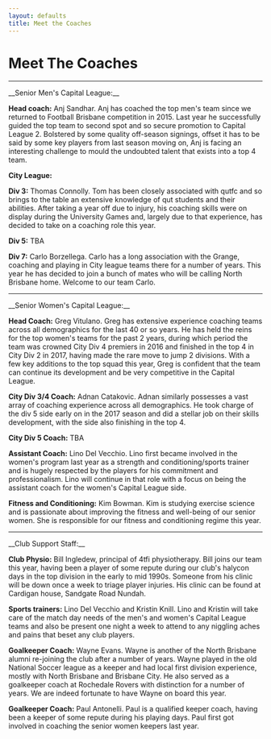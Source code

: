 ```yaml
---
layout: defaults
title: Meet the Coaches
---
```


<div class="container">
  <div class="row top-buffer">
    <div class="col">
      <h1 class="text-center">Meet The Coaches</h1>
    </div>
  </div>
  <hr>
  <div class="row">
    <div class="col-md-8 offset-md-2 text-justify">
<section id="Senior Mens" markdown="1">
__Senior Men's Capital League:__

__Head coach:__ Anj Sandhar. Anj has coached the top men's team since we returned to Football Brisbane competition in 2015. Last year he successfully guided the top team to second spot and so secure promotion to Capital League 2. Bolstered by some quality off-season signings, offset it has to be said by some key players from last season moving on, Anj is facing an interesting challenge to mould the undoubted talent that exists into a top 4 team. 

__City League:__

__Div 3:__ Thomas Connolly. Tom has been closely associated with qutfc and so brings to the table an extensive knowledge of qut students and their abilities. After taking a year off due to injury, his coaching skills were on display during the University Games and, largely due to that experience, has decided to take on a coaching role this year. 

__Div 5:__ TBA

__Div 7:__ Carlo Borzellega. Carlo has a long association with the Grange, coaching and playing in City league teams there for a number of years. This year he has decided to join a bunch of mates who will be calling North Brisbane home. Welcome to our team Carlo. 
</section><hr>
<section id="Senior Womens" markdown="1">
__Senior Women's Capital League:__

__Head Coach:__ Greg Vitulano. Greg has extensive experience coaching teams across all demographics for the last 40 or so years. He has held the reins for the top women's teams for the past 2 years, during which period the team was crowned City Div 4 premiers in 2016 and finished in the top 4 in City Div 2 in 2017, having made the rare move to jump 2 divisions. With a few key additions to the top squad this year, Greg is confident that the team can continue its development and be very competitive in the Capital League. 

__City Div 3/4 Coach:__ Adnan Catakovic. Adnan similarly possesses a vast array of coaching experience across all demographics. He took charge of the div 5 side early on in the 2017 season and did a stellar job on their skills development, with the side also finishing in the top 4. 

__City Div 5 Coach:__ TBA

__Assistant Coach:__ Lino Del Vecchio. Lino first became involved in the women's program last year as a strength and conditioning/sports trainer and is hugely respected by the players for his commitment and professionalism. Lino will continue in that role with a focus on being the assistant coach for the women's Capital League side.

__Fitness and Conditioning:__ Kim Bowman. Kim is studying exercise science and is passionate about improving the fitness and well-being of our senior women. She is responsible for our fitness and conditioning regime this year. 
</section><hr>
<section id="Support Staff" markdown="1">
__Club Support Staff:__     

__Club Physio:__ Bill Ingledew, principal of 4tfi physiotherapy. Bill joins our team this year, having been a player of some repute during our club's halycon days in the top division in the early to mid 1990s. Someone from his clinic will be down once a week to triage player injuries. His clinic can be found at Cardigan house, Sandgate Road Nundah.  

__Sports trainers:__ Lino Del Vecchio and Kristin Knill. Lino and Kristin will take care of the match day needs of the men's and women's Capital League teams and also be present one night a week to attend to any niggling aches and pains that beset any club players.  

__Goalkeeper Coach:__ Wayne Evans. Wayne is another of the North Brisbane alumni re-joining the club after a number of years. Wayne played in the old National Soccer league as a keeper and had local first division experience, mostly with North Brisbane and Brisbane City. He also served as a goalkeeper coach at Rochedale Rovers with distinction for a number of years. We are indeed fortunate to have Wayne on board this year.  

__Goalkeeper Coach:__ Paul Antonelli. Paul is a qualified keeper coach, having been a keeper of some repute during his playing days. Paul first got involved in coaching the senior women keepers last year. 
</section>
    </div>
  </div>
</div>